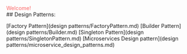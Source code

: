 <div style="color:#fc6767">Welcome!</div>
## Design Patterns:

[Factory Pattern](design patterns/FactoryPattern.md)
[Builder Pattern](design patterns/Builder.md)
[Singleton Pattern](design patterns/SingletonPattern.md)
[Microservices Design pattern](design patterns/microservice_design_patterns.md)
